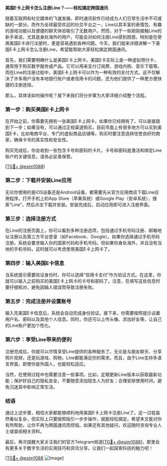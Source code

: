 **美国E卡上网卡怎么注册Line？——轻松搞定跨国通讯**

随着互联网和社交媒体的飞速发展，即时通讯软件已经成为人们日常生活中不可或缺的一部分。而作为全球最受欢迎的社交平台之一，Line以其丰富的表情包、有趣的游戏功能以及便捷的聊天体验吸引了无数用户。然而，对于一些刚刚接触Line的新手来说，尤其是身处海外的用户，可能会对如何注册Line感到困惑。特别是在使用美国E卡进行注册时，更是容易遇到各种问题。今天，我们就来详细讲解一下美国E卡上网卡怎么注册Line，希望能帮助大家轻松搞定跨国通讯。

首先，我们需要明确什么是美国E卡上网卡。美国E卡实际上是一种虚拟预付卡，通常用于购买数字服务或产品。它可以用来支付订阅费、游戏内购、音乐下载等。而在Line的注册过程中，美国E卡上网卡可以作为一种有效的支付方式。这不仅解决了许多用户没有本地银行账户或者信用卡的问题，还为他们提供了一种更方便快捷的注册途径。

那么，具体该如何操作呢？接下来我们将分步骤为大家详细介绍整个流程。

### **第一步：购买美国E卡上网卡**

在开始之前，你需要先拥有一张美国E卡上网卡。如果你已经拥有了，可以直接跳到下一步；如果没有，可以通过正规渠道购买。目前市面上有很多地方可以买到美国E卡，比如电商平台、专门的虚拟商品店铺等。购买时要注意选择信誉良好的商家，确保卡号的真实性和安全性。

购买完成后，你会收到一张包含卡号和密码的卡片。卡号和密码是激活和绑定Line账户的关键信息，请务必妥善保管。

[[TG💪+ @esim1088](https://t.me/s/esim1088)]

### **第二步：下载并安装Line应用**

无论你使用的是iOS设备还是Android设备，都需要先从官方应用商店下载Line应用程序。打开手机上的App Store（苹果系统）或Google Play（安卓系统），搜索“Line”，然后点击下载并安装。安装完成后，启动应用即可进入注册界面。

### **第三步：选择注册方式**

在Line的注册页面上，你可以看到多种注册选项，包括通过手机号码注册、邮箱地址注册以及第三方平台登录（如Facebook、Google）。如果你选择通过手机号码注册，系统会要求输入你的国家代码和手机号码。但如果你身处海外，并且没有当地的手机号码，这时就可以考虑使用美国E卡上网卡了。

### **第四步：输入美国E卡信息**

当系统提示需要验证身份时，你可以选择“信用卡支付”作为验证方式。在这里，你就可以输入之前购买的美国E卡上网卡的卡号和密码了。注意，在填写这些信息时要仔细核对，避免因输入错误而导致注册失败。

### **第五步：完成注册并设置账号**

输入完美国E卡信息后，系统会自动完成身份验证。接下来，你需要按照提示设置用户名、密码以及其他个人信息。同时，你还可以上传头像、添加好友等，让自己的Line账户更加个性化。

### **第六步：享受Line带来的便利**

注册完成后，你就可以尽情享受Line提供的各种服务了。无论是与朋友聊天、分享照片视频，还是玩游戏、购物，Line都能满足你的需求。而且，由于Line支持多语言界面，即使你是外国人，也能轻松适应。

当然，在使用过程中也需要注意一些事项。比如，定期更新Line版本以获取最新功能；保护好自己的隐私安全，不要随意添加陌生人为好友；合理安排使用时间，避免沉迷其中影响正常生活。

### **结语**

通过上述步骤，相信大家都能够顺利地用美国E卡上网卡注册Line了。这一过程虽然看似复杂，但实际上只要按照指引一步步操作，就能轻松搞定。希望本文能对你有所帮助，让你不再为跨国通讯而烦恼。如果还有其他疑问，欢迎随时咨询专业人士或查阅相关资料。

最后，再次提醒大家关注我们的官方Telegram频道[[TG💪+ @esim1088](https://t.me/s/esim1088)]，那里会有更多关于数字生活的实用技巧和资讯分享。让我们一起探索科技的魅力吧！

[[TG💪+ @esim1088](https://t.me/s/esim1088) ![Image](https://i.postimg.cc/4NQfJmqS/Snipaste-2025-05-13-00-14-12.png)]
